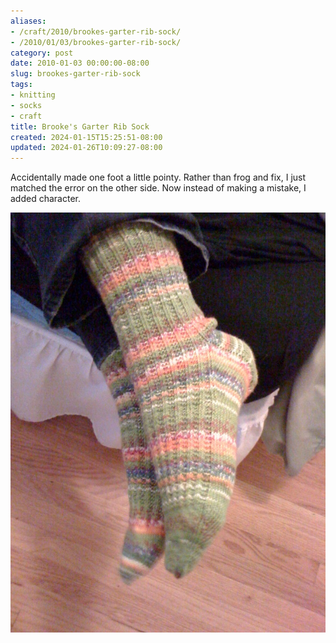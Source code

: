 ```yaml
---
aliases:
- /craft/2010/brookes-garter-rib-sock/
- /2010/01/03/brookes-garter-rib-sock/
category: post
date: 2010-01-03 00:00:00-08:00
slug: brookes-garter-rib-sock
tags:
- knitting
- socks
- craft
title: Brooke's Garter Rib Sock
created: 2024-01-15T15:25:51-08:00
updated: 2024-01-26T10:09:27-08:00
---
```


Accidentally made one foot a little pointy. Rather than frog and fix, I just matched the error on the other side. Now instead of making a mistake, I added character.

![attachments/img/2010/cover-2010-01-03.jpg](../../../attachments/img/2010/cover-2010-01-03.jpg)
